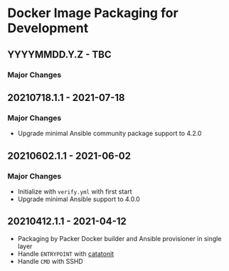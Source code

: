 # Docker Image Packaging for Development

## YYYYMMDD.Y.Z - TBC

### Major Changes

## 20210718.1.1 - 2021-07-18

### Major Changes

  - Upgrade minimal Ansible community package support to 4.2.0

## 20210602.1.1 - 2021-06-02

### Major Changes

  - Initialize with `verify.yml` with first start
  - Upgrade minimal Ansible support to 4.0.0

## 20210412.1.1 - 2021-04-12

  - Packaging by Packer Docker builder and Ansible provisioner in single
    layer
  - Handle `ENTRYPOINT` with
    [catatonit](https://github.com/openSUSE/catatonit)
  - Handle `CMD` with SSHD
